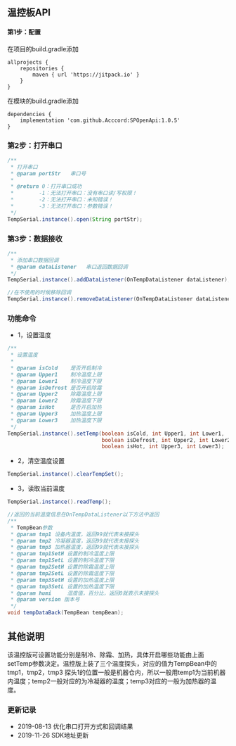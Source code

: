 ## 温控板API

#### 第1步：配置
在项目的build.gradle添加
```
allprojects {
    repositories {
        maven { url 'https://jitpack.io' }
    }
}
```
在模块的build.gradle添加
```
dependencies {
    implementation 'com.github.Acccord:SPOpenApi:1.0.5'
}
```

### 第2步：打开串口
``` java
/**
 * 打开串口
 * @param portStr   串口号
 *
 * @return 0：打开串口成功
 *        -1：无法打开串口：没有串口读/写权限！
 *        -2：无法打开串口：未知错误！
 *        -3：无法打开串口：参数错误！
 */
TempSerial.instance().open(String portStr);
```

### 第3步：数据接收
``` java
/**
 * 添加串口数据回调
 * @param dataListener   串口返回数据回调
 */
TempSerial.instance().addDataListener(OnTempDataListener dataListener);

//在不使用的时候移除回调
TempSerial.instance().removeDataListener(OnTempDataListener dataListener);
```

### 功能命令
- 1，设置温度
``` java
/**
 * 设置温度
 *
 * @param isCold    是否开启制冷
 * @param Upper1    制冷温度上限
 * @param Lower1    制冷温度下限
 * @param isDefrost 是否开启除霜
 * @param Upper2    除霜温度上限
 * @param Lower2    除霜温度下限
 * @param isHot     是否开启加热
 * @param Upper3    加热温度上限
 * @param Lower3    加热温度下限
 */
TempSerial.instance().setTemp(boolean isCold, int Upper1, int Lower1,
                              boolean isDefrost, int Upper2, int Lower2,
                              boolean isHot, int Upper3, int Lower3);
```

- 2，清空温度设置
``` java
TempSerial.instance().clearTempSet();
```

- 3，读取当前温度
``` java
TempSerial.instance().readTemp();

//返回的当前温度信息在OnTempDataListener以下方法中返回
/**
 * TempBean参数
 * @param tmp1 设备内温度，返回99就代表未接探头
 * @param tmp2 冷凝器温度，返回99就代表未接探头
 * @param tmp3 加热器温度，返回99就代表未接探头
 * @param tmp1SetH 设置的制冷温度上限
 * @param tmp1SetL 设置的制冷温度下限
 * @param tmp2SetH 设置的除霜温度上限
 * @param tmp2SetL 设置的除霜温度下限
 * @param tmp3SetH 设置的加热温度上限
 * @param tmp3SetL 设置的加热温度下限
 * @param humi     湿度值，百分比，返回0就表示未接探头
 * @param version 版本号
 */
void tempDataBack(TempBean tempBean);
```

## 其他说明
该温控版可设置功能分别是制冷、除霜、加热，具体开启哪些功能由上面setTemp参数决定。温控版上装了三个温度探头，对应的值为TempBean中的tmp1，tmp2，tmp3
探头1的位置一般是机器仓内，所以一般用temp1为当前机器内温度；temp2一般对应的为冷凝器的温度；temp3对应的一般为加热器的温度。

### 更新记录
- 2019-08-13 优化串口打开方式和回调结果
- 2019-11-26 SDK地址更新
